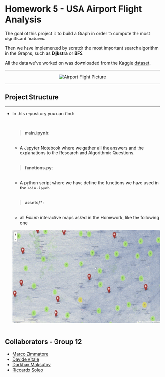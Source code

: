 # **Homework 5 - USA Airport Flight Analysis**

The goal of this project is to build a Graph in order to compute the most significant features.

Then we have implemented by scratch the most important search algorithm in the Graphs, such as **Dijkstra** or **BFS**. <br>

All the data we've worked on was downloaded from the Kaggle [dataset](https://www.kaggle.com/datasets/flashgordon/usa-airport-dataset).
___
<div style="text-align: center;">
  <img src="https://camo.githubusercontent.com/a54c6fa48e99e6d1ae1d2f7ed2af35b158396ad5c860f3edd3d9ea065778e7b2/68747470733a2f2f67746d2d32342e64652f77702d636f6e74656e742f75706c6f6164732f323031392f31312f47544d2d32342d35352e6a7067" alt="Airport Flight Picture"/>
</div>

____

## **Project Structure**
___
- In this repository you can find:

    <br>


  > __main.ipynb__:
  
    <br>

    
    - A Jupyter Notebook where we gather all the answers and the explanations to the Research and Algorithmic Questions.
 
    <br>
     
  > __functions.py__:
    
    <br>

    - A python script where we have define the functions we have used in the `main.ipynb`
    
    <br>

  > __assets/*__:

    <br>

    - all *Folium* interactive maps asked in the Homework, like the following one:
 
    <br>
    
  <div align="center">
  <img src="assets/Interactive_map.gif" alt="Video GIF" width = "600" height = "300">
  </div>

  <br>






## **Collaborators - Group 12**
- [Marco Zimmatore](https://github.com/zimmy11)
- [Davide Vitale](https://github.com/wellohord)
- [Darkhan Maksutov](https://github.com/darkhmaks)
- [Riccardo Soleo](https://github.com/Ricksoleo)


